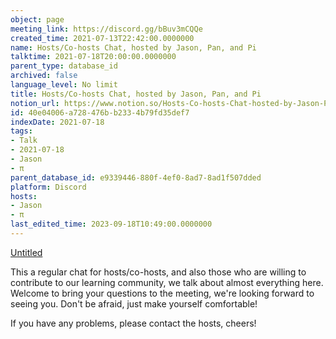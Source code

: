 ```yaml
---
object: page
meeting_link: https://discord.gg/bBuv3mCQQe
created_time: 2021-07-13T22:42:00.0000000
name: Hosts/Co-hosts Chat, hosted by Jason, Pan, and Pi
talktime: 2021-07-18T20:00:00.0000000
parent_type: database_id
archived: false
language_level: No limit
title: Hosts/Co-hosts Chat, hosted by Jason, Pan, and Pi
notion_url: https://www.notion.so/Hosts-Co-hosts-Chat-hosted-by-Jason-Pan-and-Pi-40e04006a728476bb2334b79fd35def7
id: 40e04006-a728-476b-b233-4b79fd35def7
indexDate: 2021-07-18
tags:
- Talk
- 2021-07-18
- Jason
- π
parent_database_id: e9339446-880f-4ef0-8ad7-8ad1f507dded
platform: Discord
hosts:
- Jason
- π
last_edited_time: 2023-09-18T10:49:00.0000000
---
```




[Untitled](https://www.notion.so/d637a27eb33f44cbb92a56c3359cc567)   



This a regular chat for hosts/co-hosts, and also those who are willing to contribute to our learning community, we talk about almost everything here. Welcome to bring your questions to the meeting, we're looking forward to seeing you. Don't be afraid, just make yourself comfortable!

If you have any problems, please contact the hosts, cheers!



